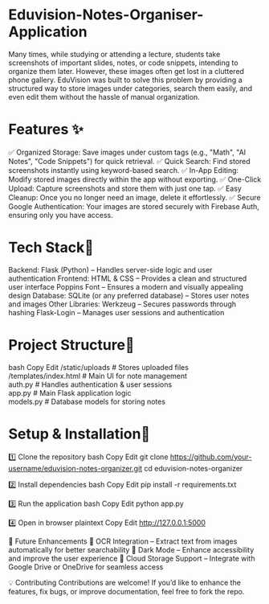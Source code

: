 # Eduvision-Notes-Organiser-Application

Many times, while studying or attending a lecture, students take screenshots of important slides, notes, or code snippets, intending to organize them later. However, these images often get lost in a cluttered phone gallery.
EduVision was built to solve this problem by providing a structured way to store images under categories, search them easily, and even edit them without the hassle of manual organization.


# Features ✨ 
✅ Organized Storage: Save images under custom tags (e.g., "Math", "AI Notes", "Code Snippets") for quick retrieval.
✅ Quick Search: Find stored screenshots instantly using keyword-based search.
✅ In-App Editing: Modify stored images directly within the app without exporting.
✅ One-Click Upload: Capture screenshots and store them with just one tap.
✅ Easy Cleanup: Once you no longer need an image, delete it effortlessly.
✅ Secure Google Authentication: Your images are stored securely with Firebase Auth, ensuring only you have access.


# Tech Stack🔧 
Backend: Flask (Python) – Handles server-side logic and user authentication
Frontend: HTML & CSS – Provides a clean and structured user interface
Poppins Font – Ensures a modern and visually appealing design
Database: SQLite (or any preferred database) – Stores user notes and images
Other Libraries: Werkzeug – Secures passwords through hashing
Flask-Login – Manages user sessions and authentication


# Project Structure📂
bash
Copy
Edit
/static/uploads       # Stores uploaded files  
/templates/index.html # Main UI for note management  
auth.py               # Handles authentication & user sessions  
app.py                # Main Flask application logic  
models.py             # Database models for storing notes  


# Setup & Installation🔧
1️⃣ Clone the repository
bash
Copy
Edit
git clone https://github.com/your-username/eduvision-notes-organizer.git
cd eduvision-notes-organizer

2️⃣ Install dependencies
bash
Copy
Edit
pip install -r requirements.txt

3️⃣ Run the application
bash
Copy
Edit
python app.py

4️⃣ Open in browser
plaintext
Copy
Edit
http://127.0.0.1:5000

🎯 Future Enhancements
📌 OCR Integration – Extract text from images automatically for better searchability
📌 Dark Mode – Enhance accessibility and improve the user experience
📌 Cloud Storage Support – Integrate with Google Drive or OneDrive for seamless access

💡 Contributing
Contributions are welcome! If you’d like to enhance the features, fix bugs, or improve documentation, feel free to fork the repo.



